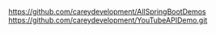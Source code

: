 https://github.com/careydevelopment/AllSpringBootDemos
https://github.com/careydevelopment/YouTubeAPIDemo.git
